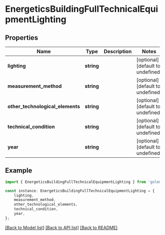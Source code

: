 # EnergeticsBuildingFullTechnicalEquipmentLighting


## Properties

Name | Type | Description | Notes
------------ | ------------- | ------------- | -------------
**lighting** | **string** |  | [optional] [default to undefined]
**measurement_method** | **string** |  | [optional] [default to undefined]
**other_technological_elements** | **string** |  | [optional] [default to undefined]
**technical_condition** | **string** |  | [optional] [default to undefined]
**year** | **string** |  | [optional] [default to undefined]

## Example

```typescript
import { EnergeticsBuildingFullTechnicalEquipmentLighting } from 'golemio-api';

const instance: EnergeticsBuildingFullTechnicalEquipmentLighting = {
    lighting,
    measurement_method,
    other_technological_elements,
    technical_condition,
    year,
};
```

[[Back to Model list]](../README.md#documentation-for-models) [[Back to API list]](../README.md#documentation-for-api-endpoints) [[Back to README]](../README.md)
